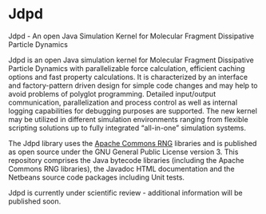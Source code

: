 # Jdpd
Jdpd - An open Java Simulation Kernel for Molecular Fragment Dissipative Particle Dynamics

Jdpd is an open Java simulation kernel for Molecular Fragment Dissipative Particle Dynamics with parallelizable force calculation, efficient caching options and fast property calculations. It is characterized by an interface and factory-pattern driven design for simple code changes and may help to avoid problems of polyglot programming.
Detailed input/output communication, parallelization and process control as well as internal logging capabilities for debugging purposes are supported. The new kernel may be utilized in different simulation environments ranging from flexible scripting solutions up to fully integrated “all-in-one” simulation systems.

The Jdpd library uses the [Apache Commons RNG](http://commons.apache.org/proper/commons-rng/) libraries and is published as open source under the GNU General Public License version 3. This repository comprises the Java bytecode libraries (including the Apache Commons RNG libraries), the Javadoc HTML documentation and the Netbeans source code packages including Unit tests.

Jdpd is currently under scientific review - additional information will be published soon.

